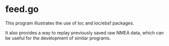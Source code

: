 # feed.go

This program illustrates the use of loc and loc/ebsf packages.

It also provides a way to replay previously saved raw NMEA data, which can be useful for the development of similar programs.
